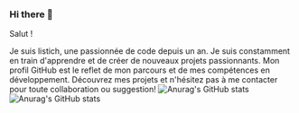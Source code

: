 ### Hi there 👋

Salut ! 

Je suis  listich, une passionnée de code depuis un an.
Je suis constamment en train d'apprendre et de créer de nouveaux projets passionnants. 
Mon profil GitHub est le reflet de mon parcours et de mes compétences en développement.
Découvrez mes projets et n'hésitez pas à me contacter pour toute collaboration ou suggestion!
![Anurag's GitHub stats](https://github-readme-stats.vercel.app/api?username=Listich&hide=contribs,prs)
![Anurag's GitHub stats](https://github-readme-stats.vercel.app/api?username=Listich&show_icons=true&theme=radical)

